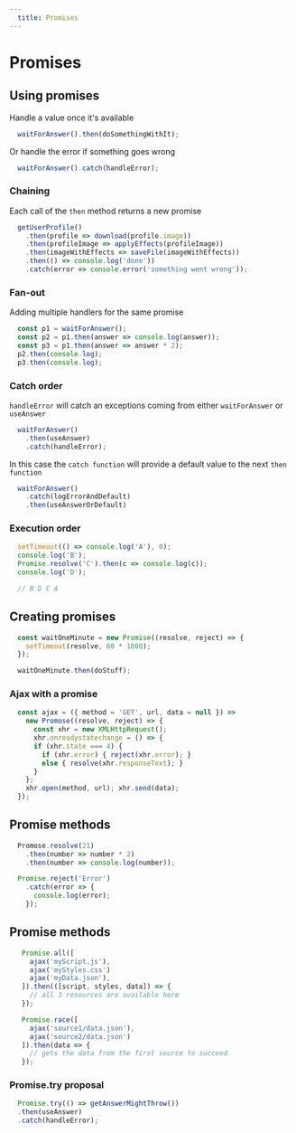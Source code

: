 ```yaml
---
  title: Promises
---
```


# Promises

## Using promises

Handle a value once it's available
```javascript
  waitForAnswer().then(doSomethingWithIt);
```

Or handle the error if something goes wrong
```javascript
  waitForAnswer().catch(handleError);
```

### Chaining

Each call of the `then` method returns a new promise
```javascript
  getUserProfile()
    .then(profile => download(profile.image))
    .then(profileImage => applyEffects(profileImage))
    .then(imageWithEffects => saveFile(imageWithEffects))
    .then(() => console.log('done'))
    .catch(error => console.error('something went wrong'));
```

### Fan-out

Adding multiple handlers for the same promise
```javascript
  const p1 = waitForAnswer();
  const p2 = p1.then(answer => console.log(answer));
  const p3 = p1.then(answer => answer * 2);
  p2.then(console.log);
  p3.then(console.log);
```

### Catch order

`handleError` will catch an exceptions coming
from either `waitForAnswer` or `useAnswer`
```javascript
  waitForAnswer()
    .then(useAnswer)
    .catch(handleError);
```

In this case the `catch function` will provide
a default value to the next `then function`
```javascript
  waitForAnswer()
    .catch(logErrorAndDefault)
    .then(useAnswerOrDefault)
```

### Execution order

```javascript
  setTimeout(() => console.log('A'), 0);
  console.log('B');
  Promise.resolve('C').then(c => console.log(c));
  console.log('D');

  // B D C A
```

## Creating promises

```javascript
  const waitOneMinute = new Promise((resolve, reject) => {
    setTimeout(resolve, 60 * 1000);
  });

  waitOneMinute.then(doStuff);
```

### Ajax with a promise

```javascript
  const ajax = ({ method = 'GET', url, data = null }) =>
    new Promose((resolve, reject) => {
      const xhr = new XMLHttpRequest();
      xhr.onreadystatechange = () => {
      if (xhr.state === 4) {
        if (xhr.error) { reject(xhr.error); }
        else { resolve(xhr.responseText); }
      }
    };
    xhr.open(method, url); xhr.send(data);
  });
```

## Promise methods

```javascript
  Promose.resolve(21)
    .then(number => number * 2)
    .then(number => console.log(number));

  Promise.reject('Error')
    .catch(error => {
      console.log(error);
    });
```

## Promise methods

```javascript
   Promise.all([
     ajax('myScript.js'),
     ajax('myStyles.css')
     ajax('myData.json'),
   ]).then(([script, styles, data]) => {
     // all 3 resources are available here
   });

   Promise.race([
     ajax('source1/data.json'),
     ajax('source2/data.json')
   ]).then(data => {
     // gets the data from the first source to succeed
   });
```

### Promise.try proposal

```javascript
  Promise.try(() => getAnswerMightThrow())
  .then(useAnswer)
  .catch(handleError);
```
